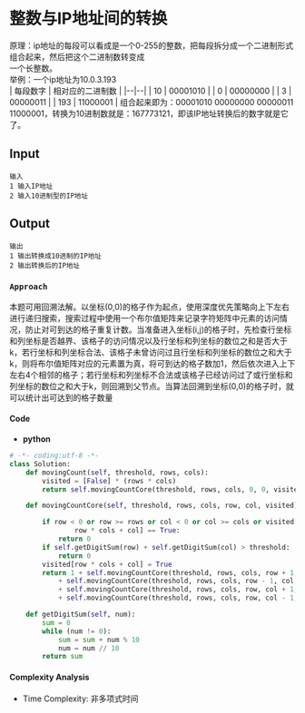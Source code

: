 
# 整数与IP地址间的转换

原理：ip地址的每段可以看成是一个0-255的整数，把每段拆分成一个二进制形式组合起来，然后把这个二进制数转变成  
一个长整数。  
举例：一个ip地址为10.0.3.193  
| 每段数字 | 相对应的二进制数   |
|--|--|
| 10 | 00001010 |
| 0 | 00000000 |
| 3 | 00000011 |
| 193 | 11000001 |
组合起来即为：00001010 00000000 00000011 11000001，转换为10进制数就是：167773121，即该IP地址转换后的数字就是它了。
## **Input**
```
输入  
1 输入IP地址  
2 输入10进制型的IP地址
```
## **Output**
```
输出  
1 输出转换成10进制的IP地址  
2 输出转换后的IP地址
```
### `Approach`
本题可用回溯法解。以坐标(0,0)的格子作为起点，使用深度优先策略向上下左右进行递归搜索，搜索过程中使用一个布尔值矩阵来记录字符矩阵中元素的访问情况，防止对可到达的格子重复计数。当准备进入坐标(i,j)的格子时，先检查行坐标和列坐标是否越界、该格子的访问情况以及行坐标和列坐标的数位之和是否大于k，若行坐标和列坐标合法、该格子未曾访问过且行坐标和列坐标的数位之和大于k，则将布尔值矩阵对应的元素置为真，将可到达的格子数加1，然后依次进入上下左右4个相邻的格子；若行坐标和列坐标不合法或该格子已经访问过了或行坐标和列坐标的数位之和大于k，则回溯到父节点。当算法回溯到坐标(0,0)的格子时，就可以统计出可达到的格子数量
#### **Code**
- **python**
``` python
# -*- coding:utf-8 -*-
class Solution:
    def movingCount(self, threshold, rows, cols):
        visited = [False] * (rows * cols)
        return self.movingCountCore(threshold, rows, cols, 0, 0, visited)

    def movingCountCore(self, threshold, rows, cols, row, col, visited):

        if row < 0 or row >= rows or col < 0 or col >= cols or visited[
                row * cols + col] == True:
            return 0
        if self.getDigitSum(row) + self.getDigitSum(col) > threshold:
            return 0
        visited[row * cols + col] = True
        return 1 + self.movingCountCore(threshold, rows, cols, row + 1, col, visited) \
            + self.movingCountCore(threshold, rows, cols, row - 1, col, visited) \
            + self.movingCountCore(threshold, rows, cols, row, col + 1, visited) \
            + self.movingCountCore(threshold, rows, cols, row, col - 1, visited)

    def getDigitSum(self, num):
        sum = 0
        while (num != 0):
            sum = sum + num % 10
            num = num // 10
        return sum
```

#### **Complexity Analysis**

-   Time Complexity: 非多项式时间

<!--stackedit_data:
eyJoaXN0b3J5IjpbMTk1NTI2MTg4NSwtNTEyNzU5MTU2XX0=
-->